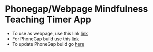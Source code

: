 # Phonegap/Webpage Mindfulness Teaching Timer App

* To use as webpage, use this link [link](https://windsmiths.github.io/TeachingTimer/www/)
* For PhoneGap build use this [link](https://build.phonegap.com/apps/3906271/share)
* To update PhoneGap build go [here](https://build.phonegap.com/apps/3906271/builds)
